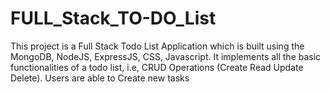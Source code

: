 # FULL_Stack_TO-DO_List
This project is a Full Stack Todo List Application which is built using the MongoDB, NodeJS, ExpressJS, CSS, Javascript. It implements all the basic functionalities of a todo list, i.e, CRUD Operations (Create Read Update Delete).  Users are able to Create new tasks
